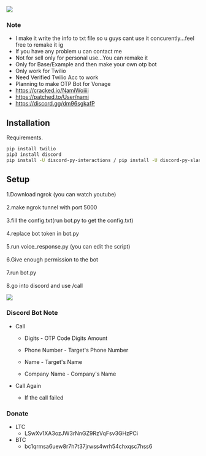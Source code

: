 ![](https://dcbadge.vercel.app/api/shield/423747377506025472)

### Note
- I make it write the info to txt file so u guys cant use it concurently...feel free to remake it ig
- If you have any problem u can contact me
- Not for sell only  for personal use...You can remake it
- Only for Base/Example and then make your own otp bot
- Only work for Twilio
- Need Verified Twilio Acc to work
- Planning to make OTP Bot for Vonage
- https://cracked.io/NamiWoiiii
- https://patched.to/User/nami
- https://discord.gg/dm96sgkafP

## Installation

Requirements.

```bash
pip install twilio
pip3 install discord
pip install -U discord-py-interactions / pip install -U discord-py-slash-command
```

## Setup

1.Download ngrok (you can watch youtube)\
\
2.make ngrok tunnel with port 5000\
\
3.fill the config.txt(run bot.py to get the config.txt)\
\
4.replace bot token in bot.py\
\
5.run voice_response.py (you can edit the script)\
\
6.Give enough permission to the bot\
\
7.run bot.py\
\
8.go into discord and use /call

![](https://i.imgur.com/5FoweFz.jpg)

### Discord Bot Note
- Call
    - Digits
          - OTP Code Digits Amount

    - Phone Number
          - Target's Phone Number

   - Name
         - Target's Name

   - Company Name
         - Company's Name

- Call Again
   - If the call failed

### Donate
- LTC
   - LSwXv1XA3ozJW3rNnGZ9RzVqFsv3GHzPCi
- BTC
   - bc1qrmsa6uew8r7h7t37jrwss4wrh54chxqsc7hss6
